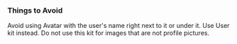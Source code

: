 ### Things to Avoid

Avoid using Avatar with the user's name right next to it or under it. Use User kit instead. Do not use this kit for images that are not profile pictures.
